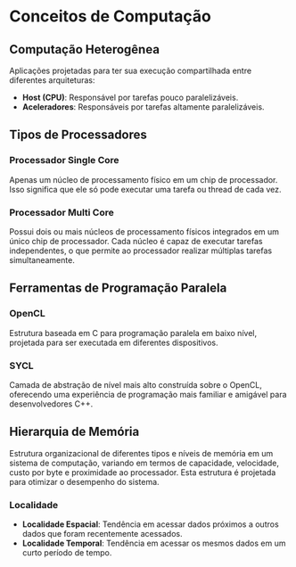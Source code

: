 # Conceitos de Computação

## Computação Heterogênea

Aplicações projetadas para ter sua execução compartilhada entre diferentes arquiteturas:

- **Host (CPU)**: Responsável por tarefas pouco paralelizáveis.
- **Aceleradores**: Responsáveis por tarefas altamente paralelizáveis.

## Tipos de Processadores

### Processador Single Core
Apenas um núcleo de processamento físico em um chip de processador. Isso significa que ele só pode executar uma tarefa ou thread de cada vez.

### Processador Multi Core
Possui dois ou mais núcleos de processamento físicos integrados em um único chip de processador. Cada núcleo é capaz de executar tarefas independentes, o que permite ao processador realizar múltiplas tarefas simultaneamente.

## Ferramentas de Programação Paralela

### OpenCL
Estrutura baseada em C para programação paralela em baixo nível, projetada para ser executada em diferentes dispositivos.

### SYCL
Camada de abstração de nível mais alto construída sobre o OpenCL, oferecendo uma experiência de programação mais familiar e amigável para desenvolvedores C++.

## Hierarquia de Memória

Estrutura organizacional de diferentes tipos e níveis de memória em um sistema de computação, variando em termos de capacidade, velocidade, custo por byte e proximidade ao processador. Esta estrutura é projetada para otimizar o desempenho do sistema.

### Localidade

- **Localidade Espacial**: Tendência em acessar dados próximos a outros dados que foram recentemente acessados.
- **Localidade Temporal**: Tendência em acessar os mesmos dados em um curto período de tempo.

